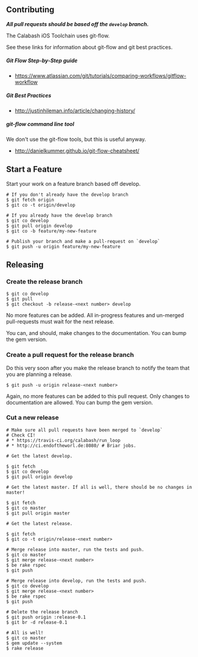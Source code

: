## Contributing

***All pull requests should be based off the `develop` branch.***

The Calabash iOS Toolchain uses git-flow.

See these links for information about git-flow and git best practices.

##### Git Flow Step-by-Step guide

* https://www.atlassian.com/git/tutorials/comparing-workflows/gitflow-workflow

##### Git Best Practices

* http://justinhileman.info/article/changing-history/

##### git-flow command line tool

We don't use the git-flow tools, but this is useful anyway.

* http://danielkummer.github.io/git-flow-cheatsheet/

## Start a Feature

Start your work on a feature branch based off develop.

```
# If you don't already have the develop branch
$ git fetch origin
$ git co -t origin/develop

# If you already have the develop branch
$ git co develop
$ git pull origin develop
$ git co -b feature/my-new-feature

# Publish your branch and make a pull-request on `develop`
$ git push -u origin feature/my-new-feature
```

## Releasing

### Create the release branch

```
$ git co develop
$ git pull
$ git checkout -b release-<next number> develop
```

No more features can be added.  All in-progress features and un-merged pull-requests must wait for the next release.

You can, and should, make changes to the documentation.  You can bump the gem version.

### Create a pull request for the release branch

Do this very soon after you make the release branch to notify the team that you are planning a release.

```
$ git push -u origin release-<next number>
```

Again, no more features can be added to this pull request.  Only changes to documentation are allowed.  You can bump the gem version.

### Cut a new release

```
# Make sure all pull requests have been merged to `develop`
# Check CI!
# * https://travis-ci.org/calabash/run_loop
# * http://ci.endoftheworl.de:8080/ # Briar jobs.

# Get the latest develop.

$ git fetch
$ git co develop
$ git pull origin develop

# Get the latest master. If all is well, there should be no changes in master!

$ git fetch
$ git co master
$ git pull origin master

# Get the latest release.

$ git fetch
$ git co -t origin/release-<next number>

# Merge release into master, run the tests and push.
$ git co master
$ git merge release-<next number>
$ be rake rspec
$ git push

# Merge release into develop, run the tests and push.
$ git co develop
$ git merge release-<next number>
$ be rake rspec
$ git push

# Delete the release branch
$ git push origin :release-0.1
$ git br -d release-0.1

# All is well!
$ git co master
$ gem update --system
$ rake release
```
